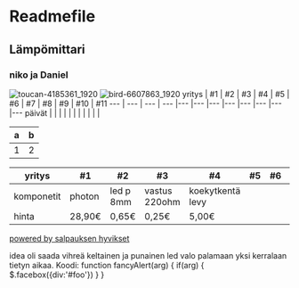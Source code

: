 # Readmefile
## Lämpömittari
### niko ja Daniel
![toucan-4185361_1920](https://user-images.githubusercontent.com/91183139/134325272-ba25a215-ef84-407e-8722-627107a25636.jpg)
  ![bird-6607863_1920](https://user-images.githubusercontent.com/91183139/134325617-a525e35e-a9d1-4118-b32a-ff88616bcbf5.jpg)
yritys | #1 | #2 | #3 | #4 | #5 | #6 | #7 | #8 | #9 | #10 | #11
--- | --- | --- | --- |--- |--- |--- |--- |--- |--- |--- |---
päivät |   |   |   |   |   |   |   |   |   |  | 


a | b
------------ | -------------
 1 | 2



yritys | #1 | #2 | #3 | #4 | #5 | #6 | #7 | #8 | #9 | #10 | #11
--- | --- | --- | --- |--- |--- |--- |--- |--- |--- |--- |---
komponetit |photon   |led p 8mm   | vastus 220ohm  |koekytkentä levy   |   |   |   |   |   |  | 
hinta  |28,90€   | 0,65€  | 0,25€  | 5,00€  |   |   |   |   |   |  | 


[powered by salpauksen hyvikset](https://www.salpaus.fi/opiskelija/)  

 idea oli saada vihreä keltainen ja punainen led valo palamaan yksi kerralaan tietyn aikaa.
 Koodi: function fancyAlert(arg) {
      if(arg) {
        $.facebox({div:'#foo'})
      }
    }
